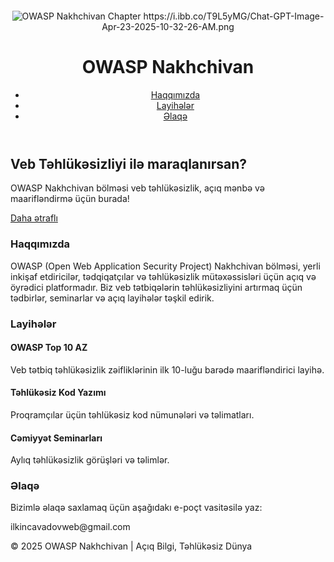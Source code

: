 
<html lang="az">
<head>

<div style="text-align: center; margin-top: 20px;">
  <img src="img src="https://i.ibb.co/T9L5yMG/Chat-GPT-Image-Apr-23-2025-10-32-26-AM.png" alt="OWASP Nakhchivan Chapter" style="max-width: 100%; height: auto;">
https://i.ibb.co/T9L5yMG/Chat-GPT-Image-Apr-23-2025-10-32-26-AM.png
</div>
  <meta charset="UTF-8" />
  <meta name="viewport" content="width=device-width, initial-scale=1.0" />
  <link href="https://cdn.jsdelivr.net/npm/tailwindcss@2.2.19/dist/tailwind.min.css" rel="stylesheet">
</head>
<body class="bg-gray-100 text-gray-900 font-sans">
  <header class="bg-blue-800 text-white p-6 shadow-md">
    <div class="container mx-auto flex justify-between items-center">
      <h1 class="text-3xl font-bold">OWASP Nakhchivan</h1>
      <nav>
        <ul class="flex space-x-4">
          <li><a href="#about" class="hover:underline">Haqqımızda</a></li>
          <li><a href="#projects" class="hover:underline">Layihələr</a></li>
          <li><a href="#contact" class="hover:underline">Əlaqə</a></li>
        </ul>
      </nav>
    </div>
  </header>

  <section class="text-center py-20 bg-white">
    <div class="container mx-auto px-4">
      <h2 class="text-4xl font-bold mb-4">Veb Təhlükəsizliyi ilə maraqlanırsan?</h2>
      <p class="text-xl text-gray-700 mb-6">OWASP Nakhchivan bölməsi veb təhlükəsizlik, açıq mənbə və maarifləndirmə üçün burada!</p>
      <a href="#about" class="bg-blue-600 hover:bg-blue-700 text-white font-semibold px-6 py-3 rounded-xl shadow-lg">Daha ətraflı</a>
    </div>
  </section>

  <section id="about" class="py-20 bg-gray-100">
    <div class="container mx-auto px-4">
      <h3 class="text-3xl font-bold mb-6 text-center">Haqqımızda</h3>
      <p class="text-lg text-gray-700 leading-relaxed text-center max-w-3xl mx-auto">
        OWASP (Open Web Application Security Project) Nakhchivan bölməsi, yerli inkişaf etdiricilər, tədqiqatçılar və təhlükəsizlik mütəxəssisləri üçün açıq və öyrədici platformadır.
        Biz veb tətbiqələrin təhlükəsizliyini artırmaq üçün tədbirlər, seminarlar və açıq layihələr təşkil edirik.
      </p>
    </div>
  </section>

  <section id="projects" class="py-20 bg-white">
    <div class="container mx-auto px-4">
      <h3 class="text-3xl font-bold mb-6 text-center">Layihələr</h3>
      <div class="grid grid-cols-1 md:grid-cols-2 lg:grid-cols-3 gap-6">
        <div class="bg-gray-50 p-6 rounded-lg shadow-md">
          <h4 class="text-xl font-semibold mb-2">OWASP Top 10 AZ</h4>
          <p class="text-gray-700">Veb tətbiq təhlükəsizlik zəifliklərinin ilk 10-luğu barədə maarifləndirici layihə.</p>
        </div>
        <div class="bg-gray-50 p-6 rounded-lg shadow-md">
          <h4 class="text-xl font-semibold mb-2">Təhlükəsiz Kod Yazımı</h4>
          <p class="text-gray-700">Proqramçılar üçün təhlükəsiz kod nümunələri və təlimatları.</p>
        </div>
        <div class="bg-gray-50 p-6 rounded-lg shadow-md">
          <h4 class="text-xl font-semibold mb-2">Cəmiyyət Seminarları</h4>
          <p class="text-gray-700">Aylıq təhlükəsizlik görüşləri və təlimlər.</p>
        </div>
      </div>
    </div>
  </section>

  <section id="contact" class="py-20 bg-blue-800 text-white">
    <div class="container mx-auto px-4 text-center">
      <h3 class="text-3xl font-bold mb-6">Əlaqə</h3>
      <p class="mb-4">Bizimlə əlaqə saxlamaq üçün aşağıdakı e-poçt vasitəsilə yaz:</p>
      <p class="font-semibold text-lg">ilkincavadovweb@gmail.com</p>
    </div>
  </section>

  <footer class="bg-gray-900 text-white text-center py-4">
    <p>© 2025 OWASP Nakhchivan | Açıq Bilgi, Təhlükəsiz Dünya</p>
  </footer>
</body>
</html>
